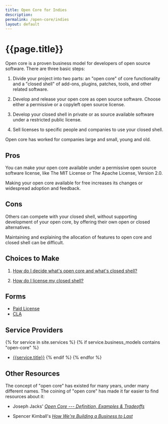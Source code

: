 ```yaml
---
title: Open Core for Indies
description:
permalink: /open-core/indies
layout: default
---
```


# {{page.title}}

Open core is a proven business model for developers of open source software.  There are three basic steps:

1.  Divide your project into two parts: an "open core" of core functionality and a "closed shell" of add-ons, plugins, patches, tools, and other related software.

2.  Develop and release your open core as open source software.  Choose either a permissive or a copyleft open source license.

3.  Develop your closed shell in private or as source available software under a restricted public license.

4.  Sell licenses to specific people and companies to use your closed shell.

Open core has worked for companies large and small, young and old.

## Pros

You can make your open core available under a permissive open source software license, like The MIT License or The Apache License, Version 2.0.

Making your open core available for free increases its changes or widespread adoption and feedback.

## Cons

Others can compete with your closed shell, without supporting development of your open core, by offering their own open or closed alternatives.

Maintaining and explaining the allocation of features to open core and closed shell can be difficult.

## Choices to Make

1.  [How do I decide what's open core and what's closed shell?](/open-core/allocation)

2.  [How do I license my closed shell?](/private-licenses)

## Forms

- [Paid License](/forms/license)
- [CLA](/forms/cla)

## Service Providers

{% for service in site.services %}
{% if service.business_models contains "open-core" %}
- [{{service.title}}]({{service.url}})
{% endif %}
{% endfor %}

## Other Resources

The concept of "open core" has existed for many years, under many different names.  The coining of "open core" has made it far easier to find resources about it:

- Joseph Jacks' [_Open Core --- Definition, Examples & Tradeoffs_](https://medium.com/open-consensus/e4d0c044da7c)

- Spencer Kimball's [_How We're Building a Business to Last_](https://www.cockroachlabs.com/blog/how-were-building-a-business-to-last/)
